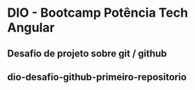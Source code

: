 # DIO - Bootcamp Potência Tech Angular 
## Desafio de projeto sobre git / github
## dio-desafio-github-primeiro-repositorio


